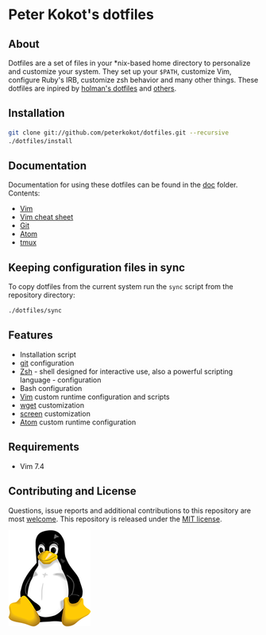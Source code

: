 # Peter Kokot's dotfiles

## About

Dotfiles are a set of files in your \*nix-based home directory to personalize and
customize your system. They set up your `$PATH`, customize Vim, configure Ruby's
IRB, customize zsh behavior and many other things. These dotfiles are inpired by
[holman's dotfiles](https://github.com/holman/dotfiles) and [others](http://dotfiles.github.io/).

## Installation

```bash
git clone git://github.com/peterkokot/dotfiles.git --recursive
./dotfiles/install
```

## Documentation

Documentation for using these dotfiles can be found in the [doc](doc) folder.
Contents:

* [Vim](doc/vim.md)
* [Vim cheat sheet](doc/vim/cheatSheet.md)
* [Git](doc/git.md)
* [Atom](doc/atom.md)
* [tmux](doc/tmux.md)

## Keeping configuration files in sync

To copy dotfiles from the current system run the `sync` script from the repository
directory:

```bash
./dotfiles/sync
```

## Features

* Installation script
* [git](http://git-scm.com) configuration
* [Zsh](http://zsh.org) - shell designed for interactive use, also a powerful scripting language - configuration
* Bash configuration
* [Vim](http://vim.org) custom runtime configuration and scripts
* [wget](http://www.gnu.org/s/wget) customization
* [screen](https://www.gnu.org/software/screen) customization
* [Atom](https://atom.io) custom runtime configuration

## Requirements

* Vim 7.4

## Contributing and License

Questions, issue reports and additional contributions to this repository are
most [welcome](CONTRIBUTING.md). This repository is released under the
[MIT license](LICENSE).

![Peter's dotfiles](linux.png "Peter's dotfiles")
